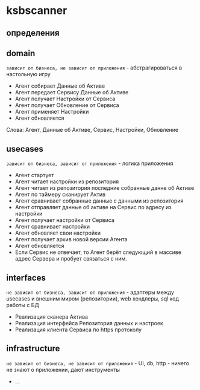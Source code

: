 # ksbscanner

## определения

## domain

`зависит от бизнеса, не зависит от приложения` - абстрагироваться в настольную игру

- Агент собирает Данные об Активе
- Агент передает Сервису Данные об Активе
- Агент получает Настройки от Сервиса
- Агент получает Обновление от Сервиса
- Агент применяет Настройки
- Агент обновляется

Слова: Агент, Данные об Активе, Сервис, Настройки, Обновление

## usecases

`зависит от бизнеса, зависит от приложения` - логика приложения

- Агент стартует
- Агент читает настройки из репозитория
- Агент читает из репозитория последние собранные данне об Активе
- Агент по таймеру сканирует Актив
- Агент сравнивает собранные данные с данными из репозитория
- Агент отправляет данные об активе на Сервис по адресу из настройки
- Агент получает настройки от Сервиса
- Агент сравнивает настройки
- Агент обновляет свои настройки
- Агент получает архив новой версии Агента
- Агент обновляется
- Если Сервис не отвечает, то Агент берёт следующий в массиве адрес Сервера и пробует связаться с ним.

## interfaces

`не зависит от бизнеса, зависит от приложения` - адаптеры между usecases и внешним миром (репозитории), web хендлеры, sql код работы с БД

- Реализация сканера Актива
- Реализация интерфейса Репозитория данных и настроек
- Реализация клиента Сервиса по https протоколу

## infrastructure

`не зависит от бизнеса, не зависит от приложения` - UI, db, http - ничего не знают о приложении, дают инструменты

- ...